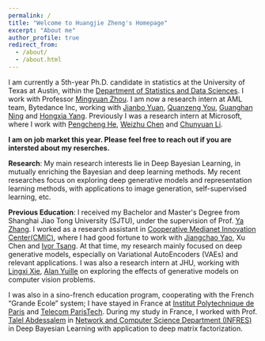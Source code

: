 ```yaml
---
permalink: /
title: "Welcome to Huangjie Zheng's Homepage"
excerpt: "About me"
author_profile: true
redirect_from:
  - /about/
  - /about.html
---
```



I am currently a 5th-year Ph.D. candidate in statistics at the University of Texas at Austin, within the [Department of Statistics and Data Sciences](https://stat.utexas.edu/). I work with Professor [Mingyuan Zhou](https://mingyuanzhou.github.io/). I am now a research intern at AML team, Bytedance Inc, working with [Jianbo Yuan](https://scholar.google.com/citations?user=B1EhbCsAAAAJ&hl=en), [Quanzeng You](https://qzyou.github.io/index.html), [Guanghan Ning](http://guanghan.info/) and [Hongxia Yang](https://scholar.google.com/citations?user=iJlC5mMAAAAJ&hl=en). Previously I was a research intern at Microsoft, where I work with [Pengcheng He](https://www.microsoft.com/en-us/research/people/penhe/), [Weizhu Chen](https://www.microsoft.com/en-us/research/people/wzchen/) and [Chunyuan Li](https://chunyuan.li/).

**I am on job market this year. Please feel free to reach out if you are intersted about my reserches.**

**Research**: My main research interests lie in Deep Bayesian Learning, in mutually enriching the Bayesian and deep learning methods. My recent researches focus on exploring deep generative models and representation learning methods, with applications to image generation, self-supervised learning, etc. 


**Previous Education**: I received my Bachelor and Master's Degree from Shanghai Jiao Tong University (SJTU), under the supervision of Prof. [Ya Zhang](https://mediabrain.sjtu.edu.cn/yazhang/). I worked as a research assistant in [Cooperative Medianet Innovation Center(CMIC)](https://cmic.sjtu.edu.cn/EN/Default.aspx), where I had good fortune to work with [Jiangchao Yao](https://sunarker.github.io/), Xu Chen and [Ivor Tsang](https://www.a-star.edu.sg/cfar/about-cfar/management/prof-ivor-tsang).
At that time, my research mainly focused on deep generative models, especially on Variational AutoEncoders (VAEs) and relevant applications. I was also a research intern at JHU, working with [Lingxi Xie](http://lingxixie.com/Home.html), [Alan Yuille](https://www.cs.jhu.edu/~ayuille/) on exploring the effects of generative models on computer vision problems. 

I was also in a sino-french education program, cooperating with the French “Grande Ecole” system; I have stayed in France at [Institut Polytechnique de Paris](https://www.ip-paris.fr/en) and [Telecom ParisTech](https://www.telecom-paristech.fr/eng). During my study in France, I worked with Prof. [Talel Abdessalem](https://bdmi.wp.imt.fr/holder/) in [Network and Computer Science Department (INFRES)](https://www.infres.telecom-paristech.fr/wp/) in Deep Bayesian Learning with application to deep matrix factorization.





